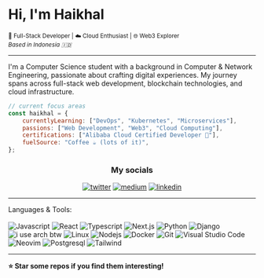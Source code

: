 # Hi, I'm Haikhal

<sup>🚀 Full-Stack Developer | ☁️ Cloud Enthusiast | 🌐 Web3 Explorer</sup> <br/> 
_<sup>Based in Indonesia 🇮🇩_</sup>
___
I'm a Computer Science student with a background in Computer & Network Engineering, passionate about crafting digital experiences. My journey spans across full-stack web development, blockchain technologies, and cloud infrastructure.

```javascript
// current focus areas
const haikhal = {
    currentlyLearning: ["DevOps", "Kubernetes", "Microservices"],
    passions: ["Web Development", "Web3", "Cloud Computing"],
    certifications: ["Alibaba Cloud Certified Developer 📜"],
    fuelSource: "Coffee ☕ (lots of it)",
};
```

<h3 align="center">My socials</h3> <p align="center"> <a href="https://twitter.com/kal_xyz"><img src="https://img.shields.io/badge/x-twitter?style=for-the-badge&logo=x&color=black" alt="twitter"/></a> <a href="https://medium.com/@haikhalroy"><img src="https://img.shields.io/badge/medium-medium?style=for-the-badge&logo=medium&color=black" alt="medium"/></a> <a href="https://www.linkedin.com/in/haikhal-roywendra-369b5826a//"><img src="https://img.shields.io/badge/linkedin-linkedin?style=for-the-badge&logo=linkedin&color=black" alt="linkedin"/></a> </p>

___

Languages & Tools: <br/> <br/> 
![Javascript](https://img.shields.io/badge/javascript-js?style=for-the-badge&logo=javascript&color=black) ![React](https://img.shields.io/badge/react-react?style=for-the-badge&logo=react&color=black) ![Typescript](https://img.shields.io/badge/typescript-ts?style=for-the-badge&logo=typescript&color=black) ![Next.js](https://img.shields.io/badge/next-next?style=for-the-badge&logo=nextdotjs&color=black) ![Python](https://img.shields.io/badge/python-py?style=for-the-badge&logo=python&color=black) ![Django](https://img.shields.io/badge/django-dj?style=for-the-badge&logo=django&color=black) ![i use arch btw](https://img.shields.io/badge/arch_linux-arch?style=for-the-badge&logo=archlinux&color=black) ![Linux](https://img.shields.io/badge/linux-linux?style=for-the-badge&logo=linux&color=black) ![Nodejs](https://img.shields.io/badge/node.js-node?style=for-the-badge&logo=nodedotjs&color=black) ![Docker](https://img.shields.io/badge/docker-docker?style=for-the-badge&logo=docker&color=black) ![Git](https://img.shields.io/badge/git-git?style=for-the-badge&logo=git&color=black) ![Visual Studio Code](https://img.shields.io/badge/visual_studio_code-vscode?style=for-the-badge&logo=vscode&color=black) ![Neovim](https://img.shields.io/badge/neovim-nvim?style=for-the-badge&logo=neovim&color=black) ![Postgresql](https://img.shields.io/badge/postgresql-pgsql?style=for-the-badge&logo=postgresql&color=black) ![Tailwind](https://img.shields.io/badge/tailwind-tailwind?style=for-the-badge&logo=tailwindcss&color=black)
___
**⭐ Star some repos if you find them interesting!**
